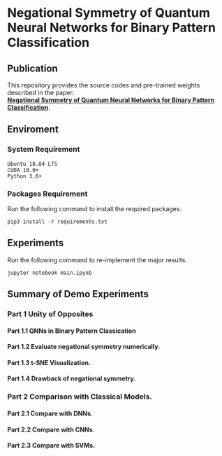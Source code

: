 # Negational Symmetry of Quantum Neural Networks for Binary Pattern Classification

## Publication
This repository provides the source codes and pre-trained weights described in the paper:  
[**Negational Symmetry of Quantum Neural Networks for Binary Pattern Classification**](https://arxiv.org/abs/2105.09580).

## Enviroment
### System Requirement
```
Ubuntu 18.04 LTS
CUDA 10.0+
Python 3.6+
```

### Packages Requirement
Run the following command to install the required packages.
```
pip3 install -r requirements.txt
```

## Experiments
Run the following command to re-implement the major results.
```
jupyter notebook main.ipynb
```

## Summary of Demo Experiments
### Part 1 Unity of Opposites
#### Part 1.1 QNNs in Binary Pattern Classication
#### Part 1.2 Evaluate negational symmetry numerically.
#### Part 1.3 t-SNE Visualization.
#### Part 1.4 Drawback of negational symmetry.

### Part 2 Comparison with Classical Models.
#### Part 2.1 Compare with DNNs.
#### Part 2.2 Compare with CNNs.
#### Part 2.3 Compare with SVMs.
